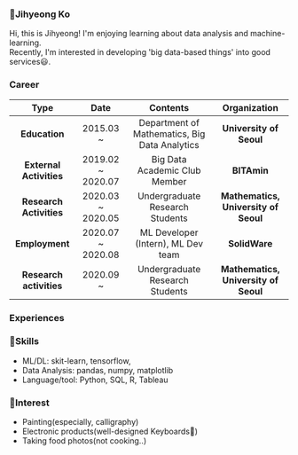 ### 👋Jihyeong Ko
Hi, this is Jihyeong! I'm enjoying learning about data analysis and machine-learning.  
Recently, I'm interested in developing 'big data-based things' into good services😃.

### Career

| **Type** | **Date** | **Contents** | **Organization** |
|:--------:|:--------:|:--------:|:--------:|
| **Education** | 2015.03 ~  | Department of Mathematics, Big Data Analytics | **University of Seoul** |
| **External Activities** | 2019.02 ~ 2020.07 | Big Data Academic Club Member | **BITAmin** |
| **Research Activities** | 2020.03 ~ 2020.05 | Undergraduate Research Students | **Mathematics, University of Seoul** |
| **Employment** | 2020.07 ~ 2020.08 | ML Developer (Intern), ML Dev team | **SolidWare** |
| **Research activities** | 2020.09 ~ | Undergraduate Research Students | **Mathematics, University of Seoul** |

### Experiences


### 🤖Skills
* ML/DL: skit-learn, tensorflow, 
* Data Analysis: pandas, numpy, matplotlib
* Language/tool: Python, SQL, R, Tableau

### 🎨Interest
* Painting(especially, calligraphy)
* Electronic products(well-designed Keyboards🙉)
* Taking food photos(not cooking..)
<!--
**iloveslowfood/iloveslowfood** is a ✨ _special_ ✨ repository because its `README.md` (this file) appears on your GitHub profile.

Here are some ideas to get you started:

- 🔭 I’m currently working on ...
- 🌱 I’m currently learning ...
- 👯 I’m looking to collaborate on ...
- 🤔 I’m looking for help with ...
- 💬 Ask me about ...
- 📫 How to reach me: ...
- 😄 Pronouns: ...
- ⚡ Fun fact: ...
-->
